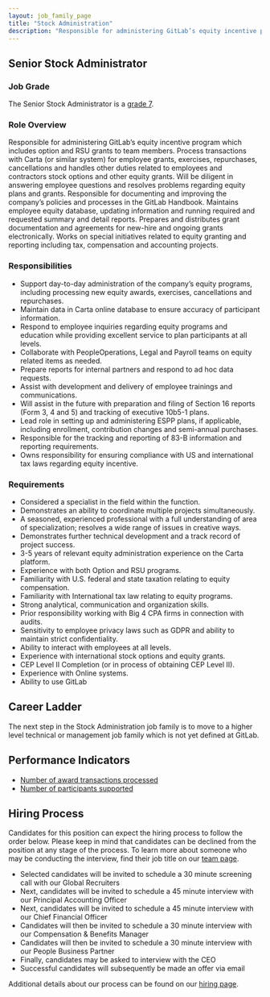 ```yaml
---
layout: job_family_page
title: "Stock Administration"
description: "Responsible for administering GitLab’s equity incentive program which includes option and RSU grants to team members."
---
```


## Senior Stock Administrator

### Job Grade

The Senior Stock Administrator is a [grade 7](/handbook/total-rewards/compensation/compensation-calculator/#gitlab-job-grades).

### Role Overview

Responsible for administering GitLab’s equity incentive program which includes option and RSU grants to team members. Process transactions with Carta (or similar system) for employee grants, exercises, repurchases, cancellations and handles other duties related to employees and contractors stock options and other equity grants. Will be diligent in answering employee questions and resolves problems regarding equity plans and grants. Responsible for documenting and improving the company’s policies and processes in the GitLab Handbook. Maintains employee equity database, updating information and running required and requested summary and detail reports. Prepares and distributes grant documentation and agreements for new-hire and ongoing grants electronically. Works on special initiatives related to equity granting and reporting including tax, compensation and accounting projects.

### Responsibilities

* Support day-to-day administration of the company’s equity programs, including processing new equity awards, exercises, cancellations and repurchases.
* Maintain data in Carta online database to ensure accuracy of participant information.
* Respond to employee inquiries regarding equity programs and education while providing excellent service to plan participants at all levels.
* Collaborate with PeopleOperations, Legal and Payroll teams on equity related items as needed.
* Prepare reports for internal partners and respond to ad hoc data requests.
* Assist with development and delivery of employee trainings and communications.
* Will assist in the future with preparation and filing of Section 16 reports (Form 3, 4 and 5) and tracking of executive 10b5-1 plans.
* Lead role in setting up and administering ESPP plans, if applicable, including enrollment, contribution changes and semi-annual purchases.
* Responsible for the tracking and reporting of 83-B information and reporting requirements.
* Owns responsibility for ensuring compliance with US and international tax laws regarding equity incentive.

### Requirements

* Considered a specialist in the field within the function.
* Demonstrates an ability to coordinate multiple projects simultaneously.
* A seasoned, experienced professional with a full understanding of area of specialization; resolves a wide range of issues in creative ways.
* Demonstrates further technical development and a track record of project success.
* 3-5 years of relevant equity administration experience on the Carta platform.
* Experience with both Option and RSU programs.
* Familiarity with U.S. federal and state taxation relating to equity compensation.
* Familiarity with International tax law relating to equity programs.
* Strong analytical, communication and organization skills.
* Prior responsibility working with Big 4 CPA firms in connection with audits.
* Sensitivity to employee privacy laws such as GDPR and ability to maintain strict confidentiality.
* Ability to interact with employees at all levels.
* Experience with international stock options and equity grants.
* CEP Level II Completion (or in process of obtaining CEP Level II).
* Experience with Online systems.
* Ability to use GitLab

## Career Ladder

The next step in the Stock Administration job family is to move to a higher level technical or management job family which is not yet defined at GitLab.

## Performance Indicators

* [Number of award transactions processed](/handbook/stock-options/#number-of-award-transactions-processed)
* [Number of participants supported](/handbook/stock-options/#number-of-participants-supported)

## Hiring Process

Candidates for this position can expect the hiring process to follow the order below. Please keep in mind that candidates can be declined from the position at any stage of the process. To learn more about someone who may be conducting the interview, find their job title on our [team page](/company/team/).

- Selected candidates will be invited to schedule a 30 minute screening call with our Global Recruiters
- Next, candidates will be invited to schedule a 45 minute interview with our Principal Accounting Officer
- Next, candidates will be invited to schedule a 45 minute interview with our Chief Financial Officer
- Candidates will then be invited to schedule a 30 minute interview with our Compensation & Benefits Manager
- Candidates will then be invited to schedule a 30 minute interview with our People Business Partner
- Finally, candidates may be asked to interview with the CEO
- Successful candidates will subsequently be made an offer via email

Additional details about our process can be found on our [hiring page](/handbook/hiring/interviewing/).
